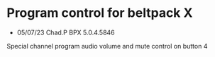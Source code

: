 # Program control for beltpack X

- 05/07/23 Chad.P BPX 5.0.4.5846


Special channel program audio volume and mute control on button 4